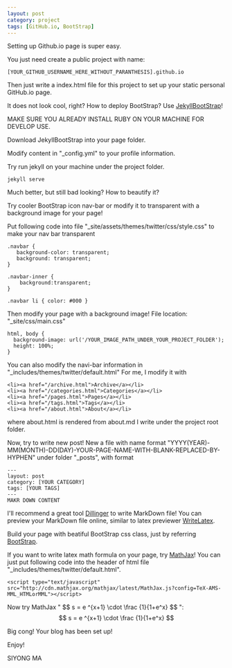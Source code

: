 ```yaml
---
layout: post
category: project
tags: [GitHub.io, BootStrap]
---
```


Setting up Github.io page is super easy.

You just need create a public project with name: 

    [YOUR_GITHUB_USERNAME_HERE_WITHOUT_PARANTHESIS].github.io


Then just write a index.html file for this project to set up your static personal GitHub.io page.

It does not look cool, right? How to deploy BootStrap? Use [JekyllBootStrap](http://jekyllbootstrap.com/)!

MAKE SURE YOU ALREADY INSTALL RUBY ON YOUR MACHINE FOR DEVELOP USE.

Download JekyllBootStrap into your page folder.

Modify content in "_config.yml" to your profile information.

Try run jekyll on your machine under the project folder.

    jekyll serve

Much better, but still bad looking? How to beautify it?

Try cooler BootStrap icon nav-bar or modify it to transparent with a background image for your page!

Put following code into file "_site/assets/themes/twitter/css/style.css" to make your nav bar transparent

    .navbar {
       background-color: transparent;
       background: transparent;
    }

    .navbar-inner {
        background:transparent;
    }

    .navbar li { color: #000 } 


Then modify your page with a background image! File location: "_site/css/main.css"

    html, body { 
      background-image: url('/YOUR_IMAGE_PATH_UNDER_YOUR_PROJECT_FOLDER');
      height: 100%; 
    }

You can also modify the navi-bar information in "_includes/themes/twitter/default.html"
For me, I modify it with

    <li><a href="/archive.html">Archive</a></li>        
    <li><a href="/categories.html">Categories</a></li>
    <li><a href="/pages.html">Pages</a></li>
    <li><a href="/tags.html">Tags</a></li>
    <li><a href="/about.html">About</a></li>

where about.html is rendered from about.md I write under the project root folder.

Now, try to write new post!
New a file with name format "YYYY(YEAR)-MM(MONTH)-DD(DAY)-YOUR-PAGE-NAME-WITH-BLANK-REPLACED-BY-HYPHEN" under folder "_posts",
with format

    ---
    layout: post
    category: [YOUR CATEGORY]
    tags: [YOUR TAGS]
    ---
    MAKR DOWN CONTENT

I'll recommend a great tool [Dillinger](http://dillinger.io/) to write MarkDown file! You can preview your MarkDown file online, similar to latex previewer [WriteLatex](http://writelatex.com).

Build your page with beatiful BootStrap css class, just by referring [BootStrap](http://getbootstrap.com/2.3.2/components.html).

If you want to write latex math formula on your page, try [MathJax](http://www.mathjax.org/)!
You can just put following code into the header of html file "_includes/themes/twitter/default.html".

    <script type="text/javascript" src="http://cdn.mathjax.org/mathjax/latest/MathJax.js?config=TeX-AMS-MML_HTMLorMML"></script>

Now try MathJax " \$\$ s = e ^{x+1} \cdot \frac {1}{1+e^x} \$\$ ": $$ s = e ^{x+1} \cdot \frac {1}{1+e^x} $$

Big cong! Your blog has been set up! 

Enjoy!

SIYONG MA
